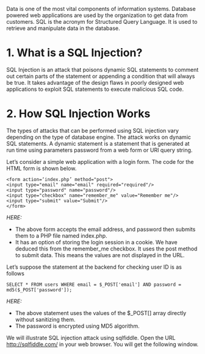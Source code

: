 Data is one of the most vital components of information systems. 
Database powered web applications are used by the organization to get data from customers. 
SQL is the acronym for Structured Query Language. 
It is used to retrieve and manipulate data in the database.

# 1. What is a SQL Injection?
SQL Injection is an attack that poisons dynamic SQL statements to comment out certain parts of the statement or appending a condition that will always be true. 
It takes advantage of the design flaws in poorly designed web applications to exploit SQL statements to execute malicious SQL code.

# 2. How SQL Injection Works
The types of attacks that can be performed using SQL injection vary depending on the type of database engine. 
The attack works on dynamic SQL statements. 
A dynamic statement is a statement that is generated at run time using parameters password from a web form or URI query string.

Let’s consider a simple web application with a login form. 
The code for the HTML form is shown below.

```
<form action=‘index.php’ method="post">
<input type="email" name="email" required="required"/>
<input type="password" name="password"/>
<input type="checkbox" name="remember_me" value="Remember me"/>
<input type="submit" value="Submit"/>
</form>
```

*_HERE:_*
- The above form accepts the email address, and password then submits them to a PHP file named index.php.
- It has an option of storing the login session in a cookie. We have deduced this from the remember_me checkbox. It uses the post method to submit data. This means the values are not displayed in the URL.

Let’s suppose the statement at the backend for checking user ID is as follows

```
SELECT * FROM users WHERE email = $_POST['email'] AND password = md5($_POST['password']);
```

*_HERE:_*
- The above statement uses the values of the $_POST[] array directly without sanitizing them.
- The password is encrypted using MD5 algorithm.

We will illustrate SQL injection attack using sqlfiddle. Open the URL http://sqlfiddle.com/ in your web browser. You will get the following window.

